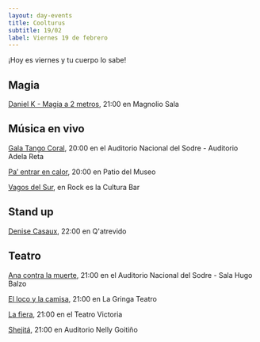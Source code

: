 ```yaml
---
layout: day-events
title: Coolturus
subtitle: 19/02
label: Viernes 19 de febrero
---
```

¡Hoy es viernes y tu cuerpo lo sabe!

## Magia

[Daniel K - Magia a 2 metros](https://magnoliosala.uy/evento/daniel-k), 21:00 en Magnolio Sala

## Música en vivo

[Gala Tango Coral](https://sodre.gub.uy/evento/gala-tango-coral/2021-02-19/), 20:00 en el Auditorio Nacional del Sodre - Auditorio Adela Reta

[Pa’ entrar en calor](https://www.instagram.com/saladelmuseo/), 20:00 en Patio del Museo

[Vagos del Sur](https://instagram.com/rockeslaculturabar?igshid=8jjuuew9mw3m), en Rock es la Cultura Bar

## Stand up

[Denise Casaux](https://instagram.com/qatrevido?igshid=8bj6dzn4g7aj), 22:00 en Q'atrevido

## Teatro

[Ana contra la muerte](https://www.tickantel.com.uy/inicio/espectaculo/40009531/espectaculo/Ana%20contra%20la%20muerte?2), 21:00 en el Auditorio Nacional del Sodre - Sala Hugo Balzo

[El loco y la camisa](https://www.instagram.com/lagringateatro/?hl=es), 21:00 en La Gringa Teatro

[La fiera](https://instagram.com/teatrovictoriamontevideo?igshid=nihkflwgw4x4), 21:00 en el Teatro Victoria

[Shejitá](http://www.auditorionellygoitiño.gub.uy/index.php/programacion/item/shejita.html), 21:00 en Auditorio Nelly Goitiño

